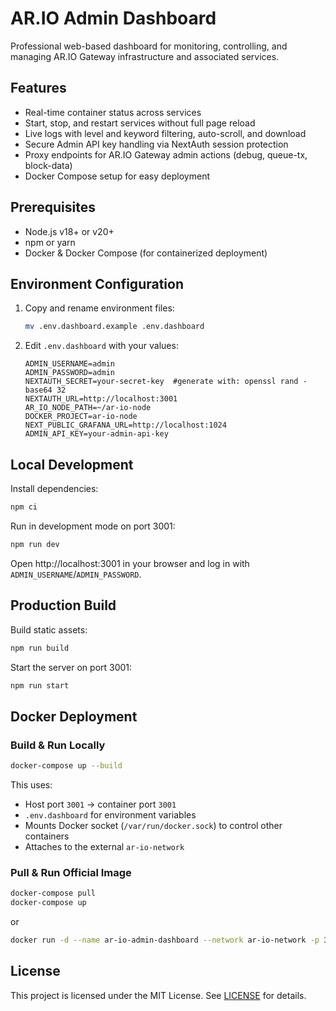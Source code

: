 # AR.IO Admin Dashboard

Professional web-based dashboard for monitoring, controlling, and managing AR.IO Gateway infrastructure and associated services.

## Features

- Real-time container status across services
- Start, stop, and restart services without full page reload
- Live logs with level and keyword filtering, auto-scroll, and download
- Secure Admin API key handling via NextAuth session protection
- Proxy endpoints for AR.IO Gateway admin actions (debug, queue-tx, block-data)
- Docker Compose setup for easy deployment

## Prerequisites

- Node.js v18+ or v20+
- npm or yarn
- Docker & Docker Compose (for containerized deployment)

## Environment Configuration

1. Copy and rename environment files:
   ```bash
   mv .env.dashboard.example .env.dashboard
   ```
2. Edit `.env.dashboard` with your values:
   ```dotenv
   ADMIN_USERNAME=admin
   ADMIN_PASSWORD=admin
   NEXTAUTH_SECRET=your-secret-key  #generate with: openssl rand -base64 32
   NEXTAUTH_URL=http://localhost:3001
   AR_IO_NODE_PATH=~/ar-io-node
   DOCKER_PROJECT=ar-io-node
   NEXT_PUBLIC_GRAFANA_URL=http://localhost:1024
   ADMIN_API_KEY=your-admin-api-key
   ```

## Local Development

Install dependencies:
```bash
npm ci
```

Run in development mode on port 3001:
```bash
npm run dev
```

Open http://localhost:3001 in your browser and log in with `ADMIN_USERNAME`/`ADMIN_PASSWORD`.

## Production Build

Build static assets:
```bash
npm run build
```

Start the server on port 3001:
```bash
npm run start
```

## Docker Deployment

### Build & Run Locally

```bash
docker-compose up --build
```

This uses:
- Host port `3001` → container port `3001`
- `.env.dashboard` for environment variables
- Mounts Docker socket (`/var/run/docker.sock`) to control other containers
- Attaches to the external `ar-io-network`

### Pull & Run Official Image

```bash
docker-compose pull
docker-compose up
```
or

```bash
docker run -d --name ar-io-admin-dashboard --network ar-io-network -p 3001:3001 -v /var/run/docker.sock:/var/run/docker.sock -v ~/ar-io-node:~/ar-io-node aluisyo/ar-io-admin-dashboard:latest
```

## License

This project is licensed under the MIT License. See [LICENSE](./LICENSE) for details.
